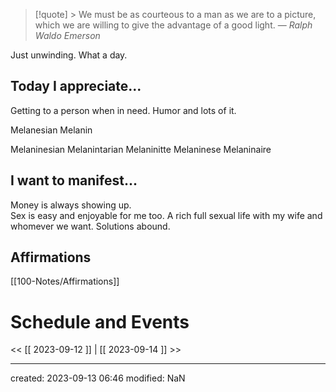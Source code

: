 
>[!quote] > We must be as courteous to a man as we are to a picture, which we are willing to give the advantage of a good light.
> — <cite>Ralph Waldo Emerson</cite>


Just unwinding.   What a day.  

## Today I appreciate...
Getting to a person when in need. 
Humor and lots of it.  

Melanesian 
Melanin

Melaninesian
Melanintarian
Melaninitte
Melaninese
Melaninaire




## I want to manifest...
Money is always showing up.  
Sex is easy and enjoyable for me too. 
A rich full sexual life with my wife and whomever we want. 
Solutions abound. 

## Affirmations

[[100-Notes/Affirmations]]













# Schedule and Events




<< [[ 2023-09-12 ]] | [[ 2023-09-14 ]] >>

---
created: 2023-09-13 06:46
modified: NaN

 